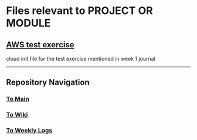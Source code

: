 # Files relevant to PROJECT OR MODULE
## [AWS test exercise](./aws-test-exercise-cloud.conf)
cloud init file for the test exercise mentioned in week 1 journal

---

## Repository Navigation

### [To Main](https://github.com/Campus-Castolo/m300)

### [To Wiki](https://github.com/Campus-Castolo/m300/wiki/home)

### [To Weekly Logs](https://github.com/Campus-Castolo/m300/wiki/weekly-logs)

